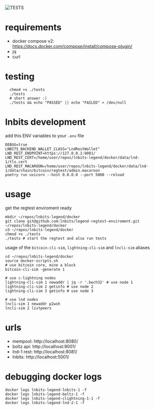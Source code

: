 ![TESTS](https://github.com/lnbits/legend-regtest-enviroment/actions/workflows/ci.yml/badge.svg)

# requirements
* docker compose v2: https://docs.docker.com/compose/install/compose-plugin/
* jq
* curl

# testing
```console
  chmod +x ./tests
  ./tests
  # short answer :)
  ./tests && echo "PASSED" || echo "FAILED" > /dev/null
```

# lnbits development
add this ENV variables to your `.env` file
```console
DEBUG=true
LNBITS_BACKEND_WALLET_CLASS="LndRestWallet"
LND_REST_ENDPOINT=https://127.0.0.1:8081/
LND_REST_CERT=/home/user/repos/lnbits-legend/docker/data/lnd-1/tls.cert
LND_REST_MACAROON=/home/user/repos/lnbits-legend/docker/data/lnd-1/data/chain/bitcoin/regtest/admin.macaroon
poetry run uvicorn --host 0.0.0.0 --port 5000 --reload
```

# usage
get the regtest enviroment ready
```console
mkdir ~/repos/lnbits-legend/docker
git clone git@github.com:lnbits/legend-regtest-enviroment.git ~/repos/lnbits-legend/docker
cd ~/repos/lnbits-legend/docker
chmod +x ./tests
./tests # start the regtest and also run tests
```

usage of the `bitcoin-cli-sim`, `lightning-cli-sim` and `lncli-sim` aliases
```console
cd ~/repos/lnbits-legend/docker
source docker-scripts.sh
# use bitcoin core, mine a block
bitcoin-cli-sim -generate 1

# use c-lightning nodes
lightning-cli-sim 1 newaddr | jq -r '.bech32' # use node 1
lightning-cli-sim 2 getinfo # use node 2
lightning-cli-sim 3 getinfo # use node 3

# use lnd nodes
lncli-sim 1 newaddr p2wsh
lncli-sim 2 listpeers
```

# urls
* mempool: http://localhost:8080/
* boltz api: http://localhost:9001/
* lnd-1 rest: http://localhost:8081/
* lnbits: http://localhost:5001/

# debugging docker logs
```console
docker logs lnbits-legend-lnbits-1 -f
docker logs lnbits-legend-boltz-1 -f
docker logs lnbits-legend-clightning-1-1 -f
docker logs lnbits-legend-lnd-2-1 -f
```
